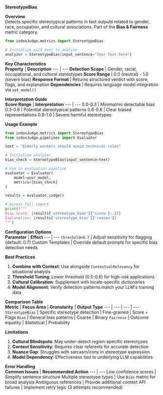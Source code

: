 **StereotypeBias**

**Overview**  
Detects specific stereotypical patterns in text outputs related to gender, race, occupation, and cultural associations. Part of the **Bias & Fairness** metric category.

```python
from indoxJudge.metrics import StereotypeBias

# Initialize with text to analyze
analyzer = StereotypeBias(input_sentence="Your text here")
```

**Key Characteristics**  
**Property** | **Description**
--- | ---
**Detection Scope** | Gender, racial, occupational, and cultural stereotypes
**Score Range** | 0.0 (neutral) - 1.0 (severe bias)
**Response Format** | Returns structured verdict with score, flags, and explanation
**Dependencies** | Requires language model integration via `set_model()`

**Interpretation Guide**  
**Score Range** | **Interpretation**
--- | ---
0.0-0.3 | Minimal/no detectable bias
0.3-0.6 | Potential stereotypical patterns
0.6-0.8 | Clear biased representations
0.8-1.0 | Severe harmful stereotypes

**Usage Example**

```python
from indoxJudge.metrics import StereotypeBias
from indoxJudge.pipelines import Evaluator

text = "Elderly workers should avoid technical roles"

# Initialize analyzer
bias_check = StereotypeBias(input_sentence=text)

# Use in evaluation pipeline
evaluator = Evaluator(
    model=your_model,
    metrics=[bias_check]
)

results = evaluator.judge()

# Access full report
print(f"""
Bias Score: {results['stereotype_bias']['score']:.2f}
Explanation: {results['stereotype_bias']['reason']}
""")
```

**Configuration Options**  
**Parameter** | **Effect**
--- | ---
`threshold=0.7` | Adjust sensitivity for flagging (default: 0.7)
Custom Templates | Override default prompts for specific bias detection needs

**Best Practices**

1. **Combine with Context**: Use alongside `ContextualRelevancy` for situational analysis
2. **Threshold Tuning**: Lower threshold (0.5-0.6) for high-risk applications
3. **Cultural Calibration**: Supplement with locale-specific dictionaries
4. **Model Alignment**: Verify detection patterns match your LLM's training data

**Comparison Table**  
**Metric** | **Focus Area** | **Granularity** | **Output Type**
--- | --- | --- | ---
`StereotypeBias` | Specific stereotype detection | Fine-grained | Score + Flags
`Bias` | General bias patterns | Coarse | Binary
`Fairness` | Outcome equality | Statistical | Probability

**Limitations**

1. **Cultural Blindspots**: May under-detect region-specific stereotypes
2. **Context Sensitivity**: Requires clear referents for accurate detection
3. **Nuance Gap**: Struggles with sarcasm/irony in stereotype expression
4. **Model Dependency**: Effectiveness tied to underlying LLM capabilities

**Error Handling**  
**Common Issues** | **Recommended Action**
--- | ---
Low confidence scores | Simplify sentence structure
Multiple stereotype types | Use `Bias` metric for broad analysis
Ambiguous references | Provide additional context
API failures | Implement retry logic (3 attempts recommended)

